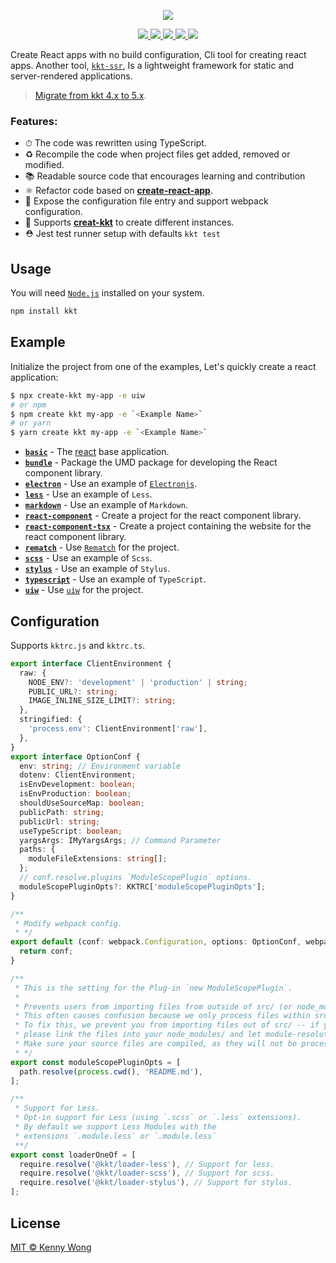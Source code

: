 <p align="center">
  <a href="https://github.com/kktjs/kkt-next">
    <img src="https://raw.githubusercontent.com/kktjs/kkt/d2bb00dc2d0bd9bb133f3a369d0ad2f5330ed4af/website/kkt.svg?sanitize=true">
  </a>
</p>

<p align="center">
  <a href="https://github.com/kktjs/kkt-next/issues">
    <img src="https://img.shields.io/github/issues/kktjs/kkt-next.svg">
  </a>
  <a href="https://github.com/kktjs/kkt-next/network">
    <img src="https://img.shields.io/github/forks/kktjs/kkt-next.svg">
  </a>
  <a href="https://github.com/kktjs/kkt-next/stargazers">
    <img src="https://img.shields.io/github/stars/kktjs/kkt-next.svg">
  </a>
  <a href="https://github.com/kktjs/kkt-next/releases">
    <img src="https://img.shields.io/github/release/kktjs/kkt-next.svg">
  </a>
  <a href="https://www.npmjs.com/package/kkt">
    <img src="https://img.shields.io/npm/v/kkt.svg">
  </a>
</p>

Create React apps with no build configuration, Cli tool for creating react apps. Another tool, [`kkt-ssr`](https://github.com/kktjs/kkt-ssr), Is a lightweight framework for static and server-rendered applications.

> [Migrate from kkt 4.x to 5.x](https://github.com/kktjs/kkt-next/issues/1).

### Features:

- ⏱ The code was rewritten using TypeScript.
- ♻️ Recompile the code when project files get added, removed or modified.
- 📚 Readable source code that encourages learning and contribution
- ⚛️ Refactor code based on [**create-react-app**](https://github.com/facebook/create-react-app).
- 💝 Expose the configuration file entry and support webpack configuration.
- 🚀 Supports [**creat-kkt**](https://github.com/kktjs/create-kkt) to create different instances.
- ⛑ Jest test runner setup with defaults `kkt test`

## Usage

You will need [`Node.js`](https://nodejs.org) installed on your system. 

```bash
npm install kkt
```

## Example

Initialize the project from one of the examples, Let's quickly create a react application:

```bash
$ npx create-kkt my-app -e uiw
# or npm
$ npm create kkt my-app -e `<Example Name>`
# or yarn 
$ yarn create kkt my-app -e `<Example Name>`
```

- [**`basic`**](example/basic) - The [react](https://github.com/facebook/react) base application.
- [**`bundle`**](example/bundle) - Package the UMD package for developing the React component library.
- [**`electron`**](example/electron) - Use an example of [`Electronjs`](https://github.com/electron).
- [**`less`**](example/less) - Use an example of `Less`.
- [**`markdown`**](example/markdown) - Use an example of `Markdown`.
- [**`react-component`**](example/react-component) - Create a project for the react component library.
- [**`react-component-tsx`**](example/react-component-tsx) - Create a project containing the website for the react component library.
- [**`rematch`**](example/rematch) - Use [`Rematch`](https://github.com/rematch/rematch) for the project.
- [**`scss`**](example/scss) - Use an example of `Scss`.
- [**`stylus`**](example/stylus) - Use an example of `Stylus`.
- [**`typescript`**](example/typescript) - Use an example of `TypeScript`.
- [**`uiw`**](example/uiw) - Use [`uiw`](https://uiwjs.github.io/) for the project.

## Configuration

Supports `kktrc.js` and `kktrc.ts`.

```ts
export interface ClientEnvironment {
  raw: {
    NODE_ENV?: 'development' | 'production' | string;
    PUBLIC_URL?: string;
    IMAGE_INLINE_SIZE_LIMIT?: string;
  },
  stringified: {
    'process.env': ClientEnvironment['raw'],
  },
}
export interface OptionConf {
  env: string; // Environment variable
  dotenv: ClientEnvironment;
  isEnvDevelopment: boolean;
  isEnvProduction: boolean;
  shouldUseSourceMap: boolean;
  publicPath: string;
  publicUrl: string;
  useTypeScript: boolean;
  yargsArgs: IMyYargsArgs; // Command Parameter
  paths: {
    moduleFileExtensions: string[];
  };
  // conf.resolve.plugins `ModuleScopePlugin` options.
  moduleScopePluginOpts?: KKTRC['moduleScopePluginOpts'];
}

/**
 * Modify webpack config.
 * */
export default (conf: webpack.Configuration, options: OptionConf, webpack: typeof webpack) => {
  return conf;
}

/**
 * This is the setting for the Plug-in `new ModuleScopePlugin`.
 * 
 * Prevents users from importing files from outside of src/ (or node_modules/).
 * This often causes confusion because we only process files within src/ with babel.
 * To fix this, we prevent you from importing files out of src/ -- if you'd like to,
 * please link the files into your node_modules/ and let module-resolution kick in.
 * Make sure your source files are compiled, as they will not be processed in any way.
 * */
export const moduleScopePluginOpts = [
  path.resolve(process.cwd(), 'README.md'),
];

/**
 * Support for Less.
 * Opt-in support for Less (using `.scss` or `.less` extensions).
 * By default we support Less Modules with the
 * extensions `.module.less` or `.module.less`
 **/
export const loaderOneOf = [
  require.resolve('@kkt/loader-less'), // Support for less.
  require.resolve('@kkt/loader-scss'), // Support for scss.
  require.resolve('@kkt/loader-stylus'), // Support for stylus.
];
```

## License

[MIT © Kenny Wong](./LICENSE)